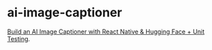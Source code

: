 # ai-image-captioner

[Build an AI Image Captioner with React Native & Hugging Face + Unit Testing](https://dev.to/thisisgazzar/build-an-ai-image-captioner-with-react-native-hugging-face-unit-testing-5535).
